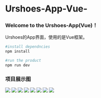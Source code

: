 # Urshoes-App-Vue-
<h3>Welcome to the Urshoes-App(Vue)！</h3>

<p>Urshoes的App界面，使用的是Vue框架。</p>

```bash
#install dependncies
npm install

#run the product
npm run dev
```


<h3>项目展示图</h3>
<div>
  <img src="https://raw.githubusercontent.com/PENGYUANPENG/Urshoes-App-Vue-/master/UrShoes/index.png">
  <img src="https://raw.githubusercontent.com/PENGYUANPENG/Urshoes-App-Vue-/master/UrShoes/circle.png">
  <img src="https://raw.githubusercontent.com/PENGYUANPENG/Urshoes-App-Vue-/master/UrShoes/find.png">
  <img src="https://raw.githubusercontent.com/PENGYUANPENG/Urshoes-App-Vue-/master/UrShoes/my.png">
  <img src="https://raw.githubusercontent.com/PENGYUANPENG/Urshoes-App-Vue-/master/UrShoes/login.png">
  <img src="https://raw.githubusercontent.com/PENGYUANPENG/Urshoes-App-Vue-/master/UrShoes/menu.png">
  <img src="https://raw.githubusercontent.com/PENGYUANPENG/Urshoes-App-Vue-/master/UrShoes/myshow.png">
  <img src="https://raw.githubusercontent.com/PENGYUANPENG/Urshoes-App-Vue-/master/UrShoes/product.png">
</div>
